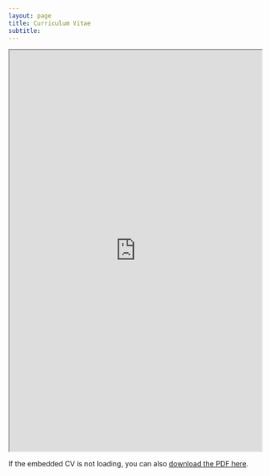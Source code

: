 ```yaml
---
layout: page
title: Curriculum Vitae 
subtitle:  
---
```


<iframe src="https://drive.google.com/file/d/1T-cUoMs9HVBY7ujVSXMIL-Qn-mLbXRbF/preview" width="100%" height="800px" allow="autoplay"></iframe>

<p>If the embedded CV is not loading, you can also <a href="https://drive.google.com/file/d/1T-cUoMs9HVBY7ujVSXMIL-Qn-mLbXRbF/view?usp=sharing" target="_blank">download the PDF here</a>.</p>
